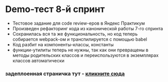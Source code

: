 # Demo-тест 8-й спринт

* Тестовое задание для code review-еров в Яндекс Практикум
* Произведен рефакторинг кода из канонической работы 7-го спринта
* Сохранилась вся та же функциональность, но код теперь собирается webpack-ом и транспилируется с помощью babel
* Код разбит на компоненты-классы, константы
* функции-утилиты теперь не нужны, так как они превращены в методы родительских классов и переиспользуются в экземплярах классов автоматически

### задеплоенная страничка тут - [кликните сюда](https://gennady-bars.github.io/yandex-praktikum/)
